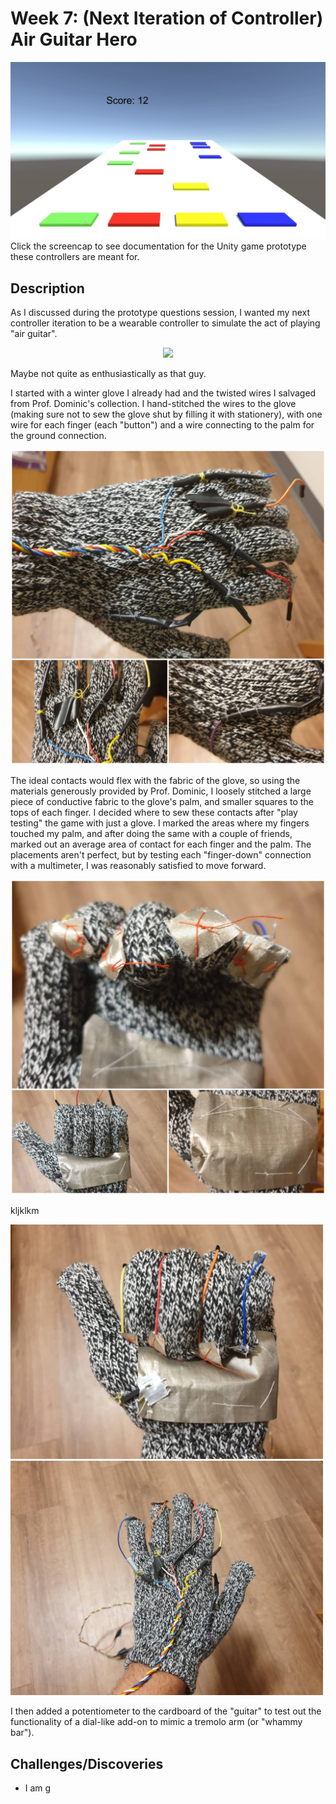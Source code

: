# Week 7: (Next Iteration of Controller) Air Guitar Hero

[![ButtonHero Demo](https://github.com/mlk525/fast-fun/blob/main/week-3/BH%20Demo%20Screencap.jpg)](https://github.com/mlk525/fast-fun/blob/main/week-3/)
Click the screencap to see documentation for the Unity game prototype these controllers are meant for.

## Description
As I discussed during the prototype questions session, I wanted my next controller iteration to be a wearable controller to simulate the act of playing "air guitar".

<p align="center">
  <img width="600" src="https://iheartlocalmusic.com/wp-content/uploads/2019/06/eDSC06587.jpg">
</p>

Maybe not quite as enthusiastically as that guy.

I started with a winter glove I already had and the twisted wires I salvaged from Prof. Dominic's collection. I hand-stitched the wires to the glove (making sure not to sew the glove shut by filling it with stationery), with one wire for each finger (each "button") and a wire connecting to the palm for the ground connection.

<p align="center">
  <img width="600" src="https://github.com/mlk525/fast-fun/blob/main/week-9/wire_attach.jpg">
</p>

The ideal contacts would flex with the fabric of the glove, so using the materials generously provided by Prof. Dominic, I loosely stitched a large piece of conductive fabric to the glove's palm, and smaller squares to the tops of each finger. I decided where to sew these contacts after "play testing" the game with just a glove. I marked the areas where my fingers touched my palm, and after doing the same with a couple of friends, marked out an average area of contact for each finger and the palm. The placements aren't perfect, but by testing each "finger-down" connection with a multimeter, I was reasonably satisfied to move forward.

<p align="center">
  <img width="600" src="https://github.com/mlk525/fast-fun/blob/main/week-9/fabric_attach.jpg">
</p>

kljklkm

<p align="center">
  <p float="left">
    <img src="https://github.com/mlk525/fast-fun/blob/main/week-9/fronthand.jpg" width="500" />
    <img src="https://github.com/mlk525/fast-fun/blob/main/week-9/backhand.jpg" width="500" /> 
  </p>
</p>

I then added a potentiometer to the cardboard of the "guitar" to test out the functionality of a dial-like add-on to mimic a tremolo arm (or "whammy bar").

## Challenges/Discoveries
* I am g
